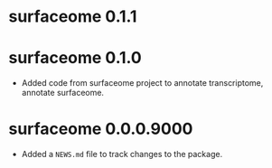 # surfaceome 0.1.1

# surfaceome 0.1.0
* Added code from surfaceome project to annotate transcriptome, annotate surfaceome.

# surfaceome 0.0.0.9000

* Added a `NEWS.md` file to track changes to the package.
